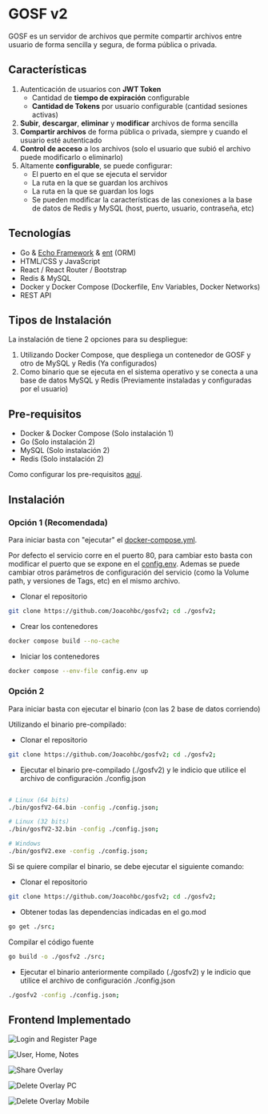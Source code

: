 # GOSF v2

GOSF es un servidor de archivos que permite compartir archivos entre usuario de forma sencilla y segura, de forma pública o privada.

## Características

1. Autenticación de usuarios con **JWT Token**
    - Cantidad de **tiempo de expiración** configurable
    - **Cantidad de Tokens** por usuario configurable (cantidad sesiones activas)
2. **Subir**, **descargar**, **eliminar** y **modificar** archivos de forma sencilla
3. **Compartir archivos** de forma pública o privada, siempre y cuando el usuario esté autenticado  
4. **Control de acceso** a los archivos (solo el usuario que subió el archivo puede modificarlo o eliminarlo)
5. Altamente **configurable**, se puede configurar:
    - El puerto en el que se ejecuta el servidor
    - La ruta en la que se guardan los archivos
    - La ruta en la que se guardan los logs
    - Se pueden modificar la características de las conexiones a la base de datos de Redis y MySQL (host, puerto, usuario, contraseña, etc)

## Tecnologías

- Go & [Echo Framework](https://echo.labstack.com/guide/) & [ent](https://entgo.io/) (ORM)
- HTML/CSS y JavaScript
- React / React Router / Bootstrap
- Redis & MySQL
- Docker y Docker Compose (Dockerfile, Env Variables, Docker Networks)
- REST API

## Tipos de Instalación

La instalación de tiene 2 opciones para su despliegue:

1. Utilizando Docker Compose, que despliega un contenedor de GOSF y otro de MySQL y Redis (Ya configurados)
2. Como binario que se ejecuta en el sistema operativo y se conecta a una base de datos MySQL y Redis (Previamente instaladas y configuradas por el usuario)

## Pre-requisitos

- Docker & Docker Compose (Solo instalación 1)
- Go (Solo instalación 2)
- MySQL (Solo instalación 2)
- Redis (Solo instalación 2)

Como configurar los pre-requisitos [aquí](./readme/Prerequisites.md).

## Instalación

### Opción 1 (Recomendada)

Para iniciar basta con "ejecutar" el [docker-compose.yml](./docker-compose.yml).

Por defecto el servicio corre en el puerto 80, para cambiar esto basta con modificar el puerto que se expone en el [config.env](./config.env). Ademas se puede cambiar otros parámetros de configuración del servicio (como la Volume path, y versiones de Tags, etc) en el mismo archivo.

- Clonar el repositorio

```bash
git clone https://github.com/Joacohbc/gosfv2; cd ./gosfv2;
```

- Crear los contenedores

```bash
docker compose build --no-cache
```

- Iniciar los contenedores

```bash
docker compose --env-file config.env up
```

### Opción 2

Para iniciar basta con ejecutar el binario (con las 2 base de datos corriendo)

Utilizando el binario pre-compilado:

- Clonar el repositorio

```bash
git clone https://github.com/Joacohbc/gosfv2; cd ./gosfv2;
```

- Ejecutar el binario pre-compilado (./gosfv2) y le indicio que utilice el archivo de configuración ./config.json

```bash

# Linux (64 bits)
./bin/gosfV2-64.bin -config ./config.json;

# Linux (32 bits)
./bin/gosfV2-32.bin -config ./config.json;

# Windows
./bin/gosfV2.exe -config ./config.json;
```

Si se quiere compilar el binario, se debe ejecutar el siguiente comando:

- Clonar el repositorio

```bash
git clone https://github.com/Joacohbc/gosfv2; cd ./gosfv2;
```

- Obtener todas las dependencias indicadas en el go.mod

```bash
go get ./src;
```

Compilar el código fuente

```bash
go build -o ./gosfv2 ./src;
```

- Ejecutar el binario anteriormente compilado (./gosfv2) y le indicio que utilice el archivo de configuración ./config.json

```bash
./gosfv2 -config ./config.json;
```

## Frontend Implementado

![Login and Register Page](/readme/Login%20and%20Register.png)

![User, Home, Notes](/readme//Main%20Pages.png)

![Share Overlay](/readme/Share%20Overlay.png)

![Delete Overlay PC](/readme/Delete%20Recording%20PC.gif)

![Delete Overlay Mobile](/readme/Delete%20Recording%20Mobile.gif)
